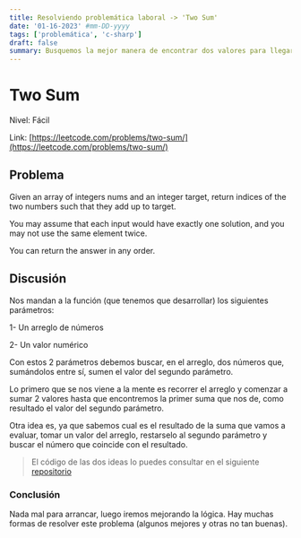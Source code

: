 ```yaml
---
title: Resolviendo problemática laboral -> 'Two Sum'
date: '01-16-2023' #mm-DD-yyyy
tags: ['problemática', 'c-sharp']
draft: false
summary: Busquemos la mejor manera de encontrar dos valores para llegar al resultado esperado
---
```


# Two Sum

Nivel: Fácil

Link: [https://leetcode.com/problems/two-sum/](https://leetcode.com/problems/two-sum/)

## Problema

Given an array of integers nums and an integer target, return indices of the two numbers such that they add up to target.

You may assume that each input would have exactly one solution, and you may not use the same element twice.

You can return the answer in any order.

## Discusión

Nos mandan a la función (que tenemos que desarrollar) los siguientes parámetros:

1- Un arreglo de números

2- Un valor numérico

Con estos 2 parámetros debemos buscar, en el arreglo, dos números que, sumándolos entre sí, sumen el valor del segundo parámetro.

Lo primero que se nos viene a la mente es recorrer el arreglo y comenzar a sumar 2 valores hasta que encontremos la primer suma que nos de, como resultado el valor del segundo parámetro.

Otra idea es, ya que sabemos cual es el resultado de la suma que vamos a evaluar, tomar un valor del arreglo, restarselo al segundo parámetro y buscar el número que coincide con el resultado.

> El código de las dos ideas lo puedes consultar en el siguiente [repositorio](https://github.com/iiencinella/twoSum)

### Conclusión

Nada mal para arrancar, luego iremos mejorando la lógica. Hay muchas formas de resolver este problema (algunos mejores y otras no tan buenas).
